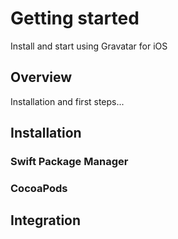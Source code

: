 # Getting started
Install and start using Gravatar for iOS



## Overview

Installation and first steps...

## Installation

### Swift Package Manager

### CocoaPods

## Integration
